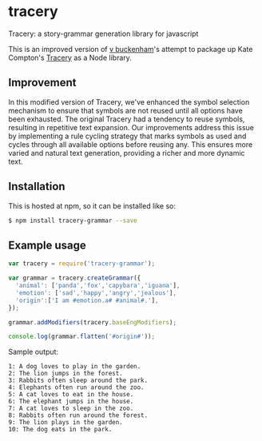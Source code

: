 # tracery
Tracery: a story-grammar generation library for javascript

This is an improved version of [v buckenham](https://github.com/v21/tracery)'s attempt to package up Kate Compton's [Tracery](https://github.com/galaxykate/tracery/) as a Node library.

## Improvement

In this modified version of Tracery, we've enhanced the symbol selection mechanism to ensure that symbols are not reused until all options have been exhausted. The original Tracery had a tendency to reuse symbols, resulting in repetitive text expansion. Our improvements address this issue by implementing a rule cycling strategy that marks symbols as used and cycles through all available options before reusing any. This ensures more varied and natural text generation, providing a richer and more dynamic text.

## Installation

This is hosted at npm, so it can be installed like so:

```bash
$ npm install tracery-grammar --save
```

## Example usage

```javascript
var tracery = require('tracery-grammar');

var grammar = tracery.createGrammar({
  'animal': ['panda','fox','capybara','iguana'],
  'emotion': ['sad','happy','angry','jealous'],
  'origin':['I am #emotion.a# #animal#.'],
});

grammar.addModifiers(tracery.baseEngModifiers); 

console.log(grammar.flatten('#origin#'));
```

Sample output:

```plaintext
1: A dog loves to play in the garden.
2: The lion jumps in the forest.
3: Rabbits often sleep around the park.
4: Elephants often run around the zoo.
5: A cat loves to eat in the house.
6: The elephant jumps in the house.
7: A cat loves to sleep in the zoo.
8: Rabbits often run around the forest.
9: The lion plays in the garden.
10: The dog eats in the park.
```
